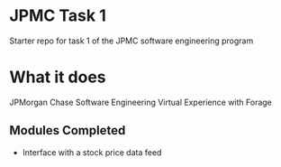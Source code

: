 # JPMC Task 1
Starter repo for task 1 of the JPMC software engineering program

# What it does
JPMorgan Chase Software Engineering Virtual Experience with Forage
## Modules Completed
- Interface with a stock price data feed


